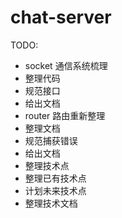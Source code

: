 # chat-server

TODO: 
- socket 通信系统梳理
 - 整理代码
 - 规范接口
 - 给出文档
- router 路由重新整理
 - 整理文档
 - 规范捕获错误
 - 给出文档
- 整理技术点
 - 整理已有技术点
 - 计划未来技术点
 - 整理技术文档
